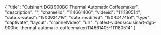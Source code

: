 {
    "title": "Cuisinart DGB 900BC Thermal Automatic Coffeemaker",
    "description": "",
    "channelid": "114661406",
    "videoid": "111180514",
    "date_created": "1502924716",
    "date_modified": "1504247458",
    "type": "captivate",
    "layout": "channelVideo",
    "url": "\/latest-videos\/cuisinart-dgb-900bc-thermal-automatic-coffeemaker\/114661406-111180514"
}